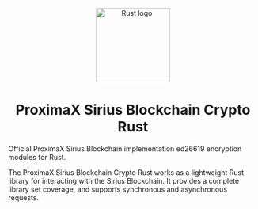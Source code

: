 <p align="center"><a href="https://www.rust-lang.org" target="_blank" rel="noopener noreferrer"><img width="150" src="https://user-images.githubusercontent.com/29048783/57234191-21b63680-6fee-11e9-92f1-3590472ec321.png" alt="Rust logo"></a></p>
<h1 align="center">ProximaX Sirius Blockchain Crypto Rust</h1>

Official ProximaX Sirius Blockchain implementation ed26619 encryption modules for Rust.

The ProximaX Sirius Blockchain Crypto Rust works as a lightweight Rust library for interacting with the Sirius Blockchain. It provides a complete library set coverage, and supports synchronous and asynchronous requests.

